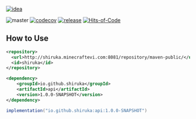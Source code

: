 [![idea](https://www.elegantobjects.org/intellij-idea.svg)](https://www.jetbrains.com/idea/)

![master](https://github.com/shiruka/api/workflows/build/badge.svg)
[![codecov](https://codecov.io/gh/shiruka/api/branch/master/graph/badge.svg?token=F0FWVELV1I)](https://codecov.io/gh/shiruka/api)
[![release](https://img.shields.io/nexus/r/io.github.shiruka/api?label=release&server=http%3A%2F%2Fshiruka.minecraftevi.com%3A8081)](http://shiruka.minecraftevi.com:8081/service/rest/repository/browse/maven-releases/io/github/shiruka/api/)
[![Hits-of-Code](https://hitsofcode.com/github/shiruka/api)](https://hitsofcode.com/github/shiruka/api/view)
## How to Use
```xml
<repository>
  <url>http://shiruka.minecraftevi.com:8081/repository/maven-public/</url>
  <id>shiruka</id>
</repository>

<dependency>
    <groupId>io.github.shiruka</groupId>
    <artifactId>api</artifactId>
    <version>1.0.0-SNAPSHOT</version>
</dependency>
```
```groovy
implementation("io.github.shiruka:api:1.0.0-SNAPSHOT")
```
